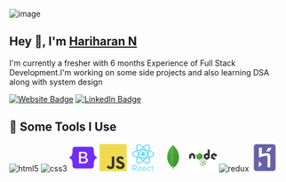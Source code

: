![image](https://user-images.githubusercontent.com/27279740/164895446-7bcdb5b4-06dd-4763-aa96-80e0fbdf4667.png)

<h2>Hey 👋, I'm <a href="https://krishnakiriti04.github.io/myportfolio/">Hariharan N</a></h2>

<p>I'm currently a fresher with 6 months Experience of Full Stack Development.I'm working on some side projects and also learning DSA along with system design</p>

<p><a href="https://hareesvar.netlify.app/" target="_blank"><img src="https://img.shields.io/badge/-portfolio-4E69C8?style=for-the-badge&amp;labelColor=4E69C8&amp;logo=Firefox&amp;link=https://stanleylim.me" alt="Website Badge"></a>  <a href="https://www.linkedin.com/in/hareesvar7/" target="_blank"><img src="https://img.shields.io/badge/LinkedIn-0077B5?style=for-the-badge&logo=linkedin&logoColor=white" alt="LinkedIn Badge"></a> 



<h2>🚀 Some Tools I Use</h2>
<p align="left">
<img src="https://cdn.worldvectorlogo.com/logos/html-1.svg" alt="html5" width="50" height="50" />
<img src="https://cdn.worldvectorlogo.com/logos/css-3.svg" alt="css3" width="50" height="50" />
<img src="https://raw.githubusercontent.com/devicons/devicon/master/icons/bootstrap/bootstrap-plain.svg" alt="bootstrap" width="50" height="50" />
<img src="https://raw.githubusercontent.com/devicons/devicon/master/icons/javascript/javascript-original.svg" alt="javascript" width="50" height="50" />
<img src="https://raw.githubusercontent.com/devicons/devicon/master/icons/react/react-original-wordmark.svg" alt="react" width="50" height="50" />
<!-- <img src="https://raw.githubusercontent.com/devicons/devicon/master/icons/typescript/typescript-original.svg" alt="typescript" width="25" height="25" /> -->
<img src="https://raw.githubusercontent.com/devicons/devicon/master/icons/mongodb/mongodb-original.svg" alt="mongodb" width="50" height="50" />
<img src="https://raw.githubusercontent.com/devicons/devicon/master/icons/nodejs/nodejs-original-wordmark.svg" alt="nodejs" width="50" height="50" />
<img src="https://cdn.worldvectorlogo.com/logos/redux.svg" alt="redux" width="50" height="50" />
<img src="https://raw.githubusercontent.com/devicons/devicon/master/icons/heroku/heroku-plain.svg" alt="heroku" width="50" height="50" />
</p>


